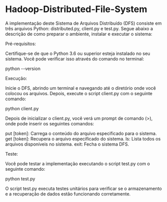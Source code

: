# Hadoop-Distributed-File-System

A implementação deste Sistema de Arquivos Distribuído (DFS) consiste em três arquivos Python: distributed.py, client.py e test.py. Segue abaixo a descrição de como preparar o ambiente, instalar e executar o sistema:

Pré-requisitos:

Certifique-se de que o Python 3.6 ou superior esteja instalado no seu sistema. Você pode verificar isso através do comando no terminal:

python --version

Execução:

Inicie o DFS, abrindo um terminal e navegando até o diretório onde você colocou os arquivos. Depois, execute o script client.py com o seguinte comando:

python client.py

Depois de inicializar o client.py, você verá um prompt de comando (>), onde pode inserir os seguintes comandos:

put <filename> [token]: Carrega o conteúdo do arquivo especificado para o sistema.
get <filename> [token]: Recupera o arquivo especificado do sistema.
ls: Lista todos os arquivos disponíveis no sistema.
exit: Fecha o sistema DFS.

Teste:

Você pode testar a implementação executando o script test.py com o seguinte comando:

python test.py

O script test.py executa testes unitários para verificar se o armazenamento e a recuperação de dados estão funcionando corretamente.
